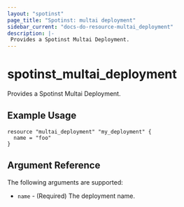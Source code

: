 ```yaml
---
layout: "spotinst"
page_title: "Spotinst: multai deployment"
sidebar_current: "docs-do-resource-multai_deployment"
description: |-
 Provides a Spotinst Multai Deployment.
---
```


# spotinst\_multai\_deployment

Provides a Spotinst Multai Deployment.

## Example Usage

```hcl
resource "multai_deployment" "my_deployment" {
  name = "foo"
}
```

## Argument Reference

The following arguments are supported:

* `name` - (Required) The deployment name.